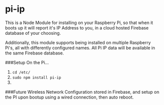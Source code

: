 # pi-ip
This is a Node Module for installing on your Raspberry Pi, so that when it boots up it will report it's IP Address to you, in a cloud hosted Firebase database of your choosing.

Additionally, this module supports being installed on multiple Raspberry Pi's, all with differently configured names.  All Pi IP data will be available in the same Firebase database.

###Setup
On the Pi...
1. `cd /etc/`
2. `sudo npm install pi-ip`
3. 

###Future
Wireless Network Configuration stored in Firebase, and setup on the PI upon bootup using a wired connection, then auto reboot.

